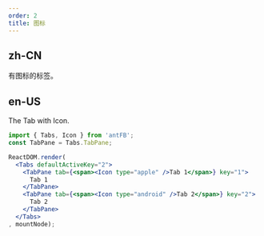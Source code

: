 ```yaml
---
order: 2
title: 图标
---
```


## zh-CN

有图标的标签。

## en-US

The Tab with Icon.


````jsx
import { Tabs, Icon } from 'antFB';
const TabPane = Tabs.TabPane;

ReactDOM.render(
  <Tabs defaultActiveKey="2">
    <TabPane tab={<span><Icon type="apple" />Tab 1</span>} key="1">
      Tab 1
    </TabPane>
    <TabPane tab={<span><Icon type="android" />Tab 2</span>} key="2">
      Tab 2
    </TabPane>
  </Tabs>
, mountNode);
````

